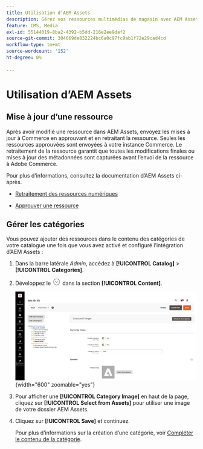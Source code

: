 ```yaml
---
title: Utilisation d’AEM Assets
description: Gérez vos ressources multimédias de magasin avec AEM Assets.
feature: CMS, Media
exl-id: 55144019-8ba2-4392-b5dd-216e2ee9daf2
source-git-commit: 304669de832224bc6a0c97fc9ab1f72e29cad4cd
workflow-type: tm+mt
source-wordcount: '152'
ht-degree: 0%

---
```


# Utilisation d’AEM Assets

<!--In ACAP-844, this topic was linked to from the Commerce Admin products images and videos when the Assets integration is enabled. If the URL to the topic changes, be sure to add a redirect.-->

## Mise à jour d’une ressource

Après avoir modifié une ressource dans AEM Assets, envoyez les mises à jour à Commerce en approuvant et en retraitant la ressource. Seules les ressources approuvées sont envoyées à votre instance Commerce. Le retraitement de la ressource garantit que toutes les modifications finales ou mises à jour des métadonnées sont capturées avant l’envoi de la ressource à Adobe Commerce.

Pour plus d’informations, consultez la documentation d’AEM Assets ci-après.

- [ Retraitement des ressources numériques ](https://experienceleague.adobe.com/en/docs/experience-manager-cloud-service/content/assets/manage/reprocessing)

- [Approuver une ressource](https://experienceleague.adobe.com/en/docs/experience-manager-cloud-service/content/assets/dynamicmedia/dynamic-media-open-apis/approve-assets)

## Gérer les catégories

Vous pouvez ajouter des ressources dans le contenu des catégories de votre catalogue une fois que vous avez activé et configuré l’intégration d’AEM Assets :

1. Dans la barre latérale _Admin_, accédez à **[!UICONTROL Catalog]** > **[!UICONTROL Categories]**.

1. Développez le ![sélecteur d’extension](../assets/icon-display-expand.png) dans la section **[!UICONTROL Content]**.

   ![Contenu de la catégorie](./assets/aem-assets-manage-categories.png){width="600" zoomable="yes"}

1. Pour afficher une **[!UICONTROL Category Image]** en haut de la page, cliquez sur **[!UICONTROL Select from Assets]** pour utiliser une image de votre dossier AEM Assets.

1. Cliquez sur **[!UICONTROL Save]** et continuez.

   Pour plus d’informations sur la création d’une catégorie, voir [Compléter le contenu de la catégorie](../catalog/category-create.md#step-3-complete-the-category-content).
